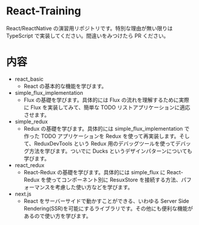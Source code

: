 # React-Training

React/ReactNative の演習用リポジトリです。特別な理由が無い限りは TypeScript で実装してください。間違いをみつけたら PR ください。

# 内容

- react_basic
  - React の基本的な機能を学びます。
- simple_flux_implementation
  - Flux の基礎を学びます。具体的には Flux の流れを理解するために実際に Flux を実装してみて、簡単な TODO リストアプリケーションに適応させます。
- simple_redux
  - Redux の基礎を学びます。具体的には simple_flux_implementation で作った TODO アプリケーションを Redux を使って再実装します。そして、ReduxDevTools という Redux 用のデバッグツールを使ってデバッグ方法を学びます。ついでに Ducks というデザインパターンについても学びます。
- react_redux
  - React-Redux の基礎を学びます。具体的には simple_flux に React-Redux を使ってコンポーネント別に ResuxStore を接続する方法、パフォーマンスを考慮した使い方などを学びます。
- next.js
  - React をサーバーサイドで動かすことができる、いわゆる Server Side Rendering(SSR)を可能にするライブラリです。その他にも便利な機能があるので使い方を学びます。
